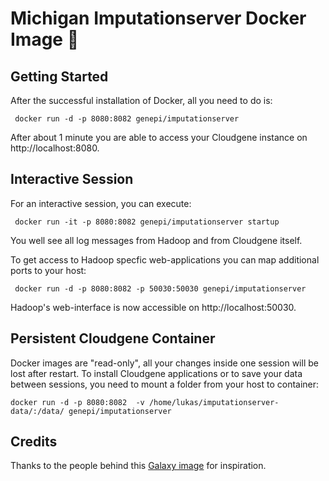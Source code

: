 # Michigan Imputationserver Docker Image :whale:

## Getting Started

After the successful installation of Docker, all you need to do is:

```
 docker run -d -p 8080:8082 genepi/imputationserver
```
After about 1 minute you are able to access your Cloudgene instance on http://localhost:8080.

## Interactive Session

For an interactive session, you can execute:

```
 docker run -it -p 8080:8082 genepi/imputationserver startup
```

You well see all log messages from Hadoop and from Cloudgene itself.

To get access to Hadoop specfic web-applications you can map additional ports to your host:

```
 docker run -d -p 8080:8082 -p 50030:50030 genepi/imputationserver
```

Hadoop's web-interface is now accessible on http://localhost:50030.

## Persistent Cloudgene Container

Docker images are "read-only", all your changes inside one session will be lost after restart. To install Cloudgene applications or to save your data between sessions, you need to mount a folder from your host to container:

```
docker run -d -p 8080:8082  -v /home/lukas/imputationserver-data/:/data/ genepi/imputationserver
```

## Credits

Thanks to the people behind this [Galaxy image](https://github.com/bgruening/docker-galaxy-stable) for inspiration.
